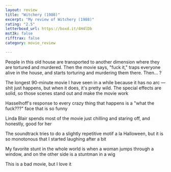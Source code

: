 ```yaml
---
layout: review
title: "Witchery (1988)"
excerpt: "My review of Witchery (1988)"
rating: "2.5"
letterboxd_url: https://boxd.it/4H4lDb
mst3k: false
rifftrax: false
category: movie_review

---
```


People in this old house are transported to another dimension where they are tortured and murdered. Then the movie says, "fuck it," traps everyone alive in the house, and starts torturing and murdering them there. Then... ?

The longest 90-minute movie I have seen in a while because it has no arc — shit just happens, but when it does, it's pretty wild. The special effects are solid, so those scenes stand out and make the movie work

Hasselhoff's response to every crazy thing that happens is a "what the fuck???" face that is so funny

Linda Blair spends most of the movie just chilling and staring off, and honestly, good for her

The soundtrack tries to do a slightly repetitive motif a la Halloween, but it is so monotonous that I started laughing after a bit

My favorite stunt in the whole world is when a woman jumps through a window, and on the other side is a stuntman in a wig

This is a bad movie, but I love it